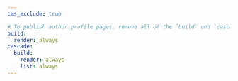 ```yaml
---
cms_exclude: true

# To publish author profile pages, remove all of the `build` and `cascade` settings below.
build:
  render: always
cascade:
  build:
    render: always
    list: always
---
```

